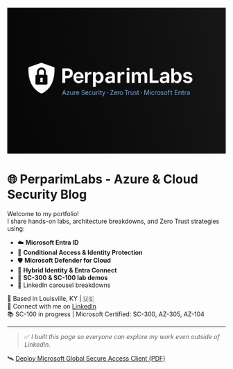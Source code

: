 <p align="center">
  <img src="perparimlabs-banner.png" alt="PerparimLabs Banner" style="max-width:100%;">
</p>

# 🌐 PerparimLabs - Azure & Cloud Security Blog

Welcome to my portfolio!  
I share hands-on labs, architecture breakdowns, and Zero Trust strategies using:

- ☁️ **Microsoft Entra ID**
- 🔐 **Conditional Access & Identity Protection**
- 🛡️ **Microsoft Defender for Cloud**
- 🔄 **Hybrid Identity & Entra Connect**
- 🔧 **SC-300 & SC-100 lab demos**
- 📸 LinkedIn carousel breakdowns

📍 Based in Louisville, KY | 🇺🇸  
🔗 Connect with me on [LinkedIn](https://linkedin.com/in/perparim-abdullahu-2b0530324)  
📚 SC-100 in progress | Microsoft Certified: SC-300, AZ-305, AZ-104

---

> ✅ *I built this page so everyone can explore my work even outside of LinkedIn.*

🛰️ [Deploy Microsoft Global Secure Access Client (PDF)](deploy-global-secure-access-client.pdf)
